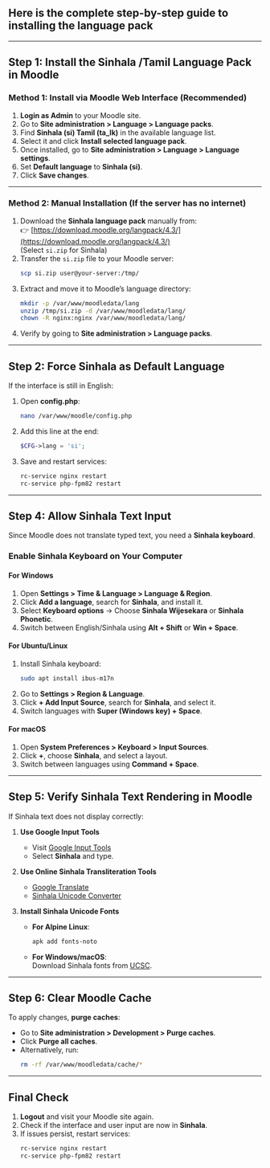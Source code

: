 ## Here is the complete step-by-step guide to **installing the language pack** 
---

## **Step 1: Install the Sinhala /Tamil Language Pack in Moodle**
### **Method 1: Install via Moodle Web Interface (Recommended)**
1. **Login as Admin** to your Moodle site.
2. Go to **Site administration > Language > Language packs**.
3. Find **Sinhala (si) Tamil (ta_lk)** in the available language list.
4. Select it and click **Install selected language pack**.
5. Once installed, go to **Site administration > Language > Language settings**.
6. Set **Default language** to **Sinhala (si)**.
7. Click **Save changes**.

---

### **Method 2: Manual Installation (If the server has no internet)**
1. Download the **Sinhala language pack** manually from:  
   👉 [https://download.moodle.org/langpack/4.3/](https://download.moodle.org/langpack/4.3/)  
   (Select `si.zip` for Sinhala)
2. Transfer the `si.zip` file to your Moodle server:
   ```bash
   scp si.zip user@your-server:/tmp/
   ```
3. Extract and move it to Moodle’s language directory:
   ```bash
   mkdir -p /var/www/moodledata/lang
   unzip /tmp/si.zip -d /var/www/moodledata/lang/
   chown -R nginx:nginx /var/www/moodledata/lang/
   ```
4. Verify by going to **Site administration > Language packs**.

---

## **Step 2: Force Sinhala as Default Language**
If the interface is still in English:
1. Open **config.php**:
   ```bash
   nano /var/www/moodle/config.php
   ```
2. Add this line at the end:
   ```php
   $CFG->lang = 'si';
   ```
3. Save and restart services:
   ```bash
   rc-service nginx restart
   rc-service php-fpm82 restart
   ```

---

## **Step 4: Allow Sinhala Text Input**
Since Moodle does not translate typed text, you need a **Sinhala keyboard**.

### **Enable Sinhala Keyboard on Your Computer**
#### **For Windows**
1. Open **Settings > Time & Language > Language & Region**.
2. Click **Add a language**, search for **Sinhala**, and install it.
3. Select **Keyboard options** → Choose **Sinhala Wijesekara** or **Sinhala Phonetic**.
4. Switch between English/Sinhala using **Alt + Shift** or **Win + Space**.

#### **For Ubuntu/Linux**
1. Install Sinhala keyboard:
   ```bash
   sudo apt install ibus-m17n
   ```
2. Go to **Settings > Region & Language**.
3. Click **+ Add Input Source**, search for **Sinhala**, and select it.
4. Switch languages with **Super (Windows key) + Space**.

#### **For macOS**
1. Open **System Preferences > Keyboard > Input Sources**.
2. Click **+**, choose **Sinhala**, and select a layout.
3. Switch between languages using **Command + Space**.

---

## **Step 5: Verify Sinhala Text Rendering in Moodle**
If Sinhala text does not display correctly:
1. **Use Google Input Tools**  
   - Visit [Google Input Tools](https://www.google.com/inputtools/try/)
   - Select **Sinhala** and type.

2. **Use Online Sinhala Transliteration Tools**
   - [Google Translate](https://translate.google.com/)
   - [Sinhala Unicode Converter](https://www.ucsc.lk/ltrl/services/feconverter/)

3. **Install Sinhala Unicode Fonts**  
   - **For Alpine Linux**:
     ```bash
     apk add fonts-noto
     ```
   - **For Windows/macOS**:  
     Download Sinhala fonts from [UCSC](https://www.ucsc.lk/).

---

## **Step 6: Clear Moodle Cache**
To apply changes, **purge caches**:
- Go to **Site administration > Development > Purge caches**.
- Click **Purge all caches**.
- Alternatively, run:
  ```bash
  rm -rf /var/www/moodledata/cache/*
  ```

---

## **Final Check**
1. **Logout** and visit your Moodle site again.
2. Check if the interface and user input are now in **Sinhala**.
3. If issues persist, restart services:
   ```bash
   rc-service nginx restart
   rc-service php-fpm82 restart
   ```

